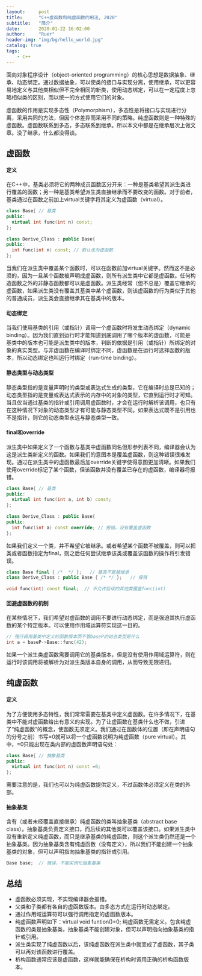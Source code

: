 ```yaml
---
layout:     post
title:      "C++虚函数和纯虚函数的用法, 2020"
subtitle:   "简介"
date:       2020-01-22 16:02:00
author:     "Ruer"
header-img: "img/bg/hello_world.jpg"
catalog: true
tags:
    - C++
---
```


面向对象程序设计（object-oriented programming）的核心思想是数据抽象、继承、动态绑定。通过数据抽象，可以使类的接口与实现分离，使用继承，可以更容易地定义与其他类相似但不完全相同的新类，使用动态绑定，可以在一定程度上忽略相似类的区别，而以统一的方式使用它们的对象。

虚函数的作用是实现多态性（Polymorphism），多态性是将接口与实现进行分离，采用共同的方法，但因个体差异而采用不同的策略。纯虚函数则是一种特殊的虚函数。虚函数联系到多态，多态联系到继承。所以本文中都是在继承层次上做文章。没了继承，什么都没得谈。

## 虚函数

#### 定义

在C++中，基类必须将它的两种成员函数区分开来：一种是基类希望其派生类进行覆盖的函数；另一种是基类希望派生类直接继承而不要改变的函数。对于前者，基类通过在函数之前加上virtual关键字将其定义为虚函数（virtual）。

```C++
class Base{ // 基类 
public: 
  virtual int func(int n) const; 
}; 
  
class Derive_Class : public Base{ 
public: 
  int func(int n) const; // 默认也为虚函数 
}; 
```

当我们在派生类中覆盖某个函数时，可以在函数前加virtual关键字。然而这不是必须的，因为一旦某个函数被声明成虚函数，则所有派生类中它都是虚函数。任何构造函数之外的非静态函数都可以是虚函数。派生类经常（但不总是）覆盖它继承的虚函数，如果派生类没有覆盖其基类中某个虚函数，则该虚函数的行为类似于其他的普通成员，派生类会直接继承其在基类中的版本。

#### 动态绑定

当我们使用基类的引用（或指针）调用一个虚函数时将发生动态绑定（dynamic binding）。因为我们直到运行时才能知道到底调用了哪个版本的虚函数，可能是基类中的版本也可能是派生类中的版本，判断的依据是引用（或指针）所绑定的对象的真实类型。与非虚函数在编译时绑定不同，虚函数是在运行时选择函数的版本，所以动态绑定也叫运行时绑定（run-time binding）。

#### 静态类型与动态类型

静态类型指的是变量声明时的类型或表达式生成的类型，它在编译时总是已知的；动态类型指的是变量或表达式表示的内存中的对象的类型，它直到运行时才可知。当且仅当通过基类的指针或引用调用虚函数时，才会在运行时解析该调用，也只有在这种情况下对象的动态类型才有可能与静态类型不同。如果表达式既不是引用也不是指针，则它的动态类型永远与静态类型一致。

#### final和override

派生类中如果定义了一个函数与基类中虚函数同名但形参列表不同，编译器会认为这是派生类新定义的函数。如果我们的意图本是覆盖虚函数，则这种错误很难发现。通过在派生类中的虚函数最后加override关键字使得意图更加清晰。如果我们使用override标记了某个函数，但该函数并没有覆盖已存在的虚函数，编译器将报错。

```C++
class Base{ // 基类 
public: 
  virtual int func(int a, int b) const; 
}; 
  
class Derive_Class : public Base{ 
public: 
  int func(int a) const override; // 报错，没有覆盖虚函数 
}; 
```

如果我们定义一个类，并不希望它被继承。或者希望某个函数不被覆盖，则可以把类或者函数指定为final，则之后任何尝试继承该类或覆盖该函数的操作将引发错误。

```C++
class Base final { /*  */ };   // 基类不能被继承 
class Derive_Class : public Base { /* */ };   // 报错 
  
void func(int) const final;  // 不允许后续的其他类覆盖func(int)
```

#### 回避虚函数的机制

在某些情况下，我们希望对虚函数的调用不要进行动态绑定，而是强迫其执行虚函数的某个特定版本。可以使用作用域运算符实现这一目的。

```C++
// 强行调用基类中定义的函数版本而不管baseP的动态类型是什么 
int a = baseP->Base::func(42); 
```

如果一个派生类虚函数需要调用它的基类版本，但是没有使用作用域运算符，则在运行时该调用将被解析为对派生类版本自身的调用，从而导致无限递归。

## 纯虚函数

#### 定义

为了方便使用多态特性，我们常常需要在基类中定义虚函数。在许多情况下，在基类中不能对虚函数给出有意义的实现。为了让虚函数在基类什么也不做，引进了“纯虚函数”的概念，使函数无须定义。我们通过在函数体的位置（即在声明语句的分号之前）书写=0就可以将一个虚函数说明为纯虚函数（pure virtual）。其中，=0只能出现在类内部的虚函数声明语句处：

```C++
class Base{ // 抽象基类 
public: 
  virtual int func(int n) const =0; 
}; 
```

需要注意的是，我们也可以为纯虚函数提供定义，不过函数体必须定义在类的外部。

#### 抽象基类

含有（或者未经覆盖直接继承）纯虚函数的类叫抽象基类（abstract base class）。抽象基类负责定义接口，而后续的其他类可以覆盖该接口。如果派生类中没有重新定义纯虚函数，而只是继承基类的纯虚函数，则这个派生类仍然还是一个抽象基类。因为抽象基类含有纯虚函数（没有定义），所以我们不能创建一个抽象基类的对象，但可以声明指向抽象基类的指针或引用。

```C++
Base base;  // 错误，不能实例化抽象基类 
```

## 总结

* 虚函数必须实现，不实现编译器会报错。
* 父类和子类都有各自的虚函数版本。由多态方式在运行时动态绑定。
* 通过作用域运算符可以强行调用指定的虚函数版本。
* 纯虚函数声明如下：virtual void funtion()=0; 纯虚函数无需定义。包含纯虚函数的类是抽象基类，抽象基类不能创建对象，但可以声明指向抽象基类的指针或引用。
* 派生类实现了纯虚函数以后，该纯虚函数在派生类中就变成了虚函数，其子类可以再对该函数进行覆盖。
* 析构函数通常应该是虚函数，这样就能确保在析构时调用正确的析构函数版本。